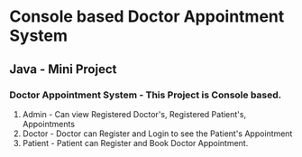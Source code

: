 # Console based Doctor Appointment System
## Java - Mini Project
### Doctor Appointment System - This Project is Console based. 

1. Admin - Can view Registered Doctor's, Registered Patient's, Appointments  
2. Doctor - Doctor can Register and Login to see the Patient's Appointment
3. Patient - Patient can Register and Book Doctor Appointment.